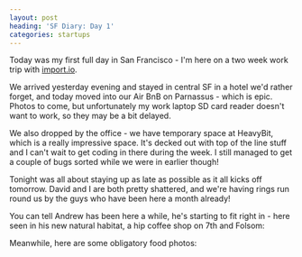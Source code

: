 ```yaml
---
layout: post
heading: 'SF Diary: Day 1'
categories: startups
---
```


Today was my first full day in San Francisco - I'm here on a two week work trip with [import.io](http://import.io).

We arrived yesterday evening and stayed in central SF in a hotel we'd rather forget, and today moved into our Air BnB on Parnassus - which is epic. Photos to come, but unfortunately my work laptop SD card reader doesn't want to work, so they may be a bit delayed.

We also dropped by the office - we have temporary space at HeavyBit, which is a really impressive space. It's decked out with top of the line stuff and I can't wait to get coding in there during the week. I still managed to get a couple of bugs sorted while we were in earlier though!

Tonight was all about staying up as late as possible as it all kicks off tomorrow. David and I are both pretty shattered, and we're having rings run round us by the guys who have been here a month already!

You can tell Andrew has been here a while, he's starting to fit right in - here seen in his new natural habitat, a hip coffee shop on 7th and Folsom:

<!-- Replace missing image from http://media.chris-alexander.co.uk/wp-content/uploads/2013/07/IMG_20130721_133259.jpg -->

Meanwhile, here are some obligatory food photos:

<!-- Replace missing image from http://media.chris-alexander.co.uk/wp-content/uploads/2013/07/IMG_20130721_043111.jpg -->

<!-- Replace missing image from http://media.chris-alexander.co.uk/wp-content/uploads/2013/07/IMG_20130721_091615.jpg -->

<!-- Replace missing image from http://media.chris-alexander.co.uk/wp-content/uploads/2013/07/IMG_20130721_092350.jpg -->
